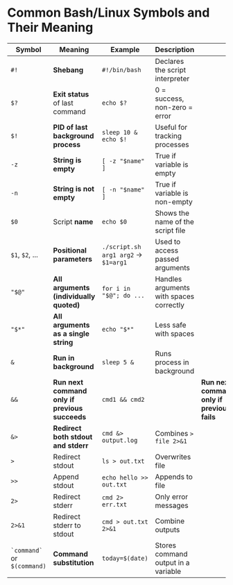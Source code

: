 # Common Bash/Linux Symbols and Their Meaning

| Symbol                          | Meaning                                        | Example                             | Description                                 |        |   |        |                         |
| ------------------------------- | ---------------------------------------------- | ----------------------------------- | ------------------------------------------- | ------ | - | ------ | ----------------------- |
| `#!`                            | **Shebang**                                    | `#!/bin/bash`                       | Declares the script interpreter             |        |   |        |                         |
| `$?`                            | **Exit status** of last command                | `echo $?`                           | 0 = success, non-zero = error               |        |   |        |                         |
| `$!`                            | **PID of last background process**             | `sleep 10 & echo $!`                | Useful for tracking processes               |        |   |        |                         |
| `-z`                            | **String is empty**                            | `[ -z "$name" ]`                    | True if variable is empty                   |        |   |        |                         |
| `-n`                            | **String is not empty**                        | `[ -n "$name" ]`                    | True if variable is non-empty               |        |   |        |                         |
| `$0`                            | Script **name**                                | `echo $0`                           | Shows the name of the script file           |        |   |        |                         |
| `$1`, `$2`, ...                 | **Positional parameters**                      | `./script.sh arg1 arg2` → `$1=arg1` | Used to access passed arguments             |        |   |        |                         |
| `"$@"`                          | **All arguments (individually quoted)**        | `for i in "$@"; do ...`             | Handles arguments with spaces correctly     |        |   |        |                         |
| `"$*"`                          | **All arguments as a single string**           | `echo "$*"`                         | Less safe with spaces                       |        |   |        |                         |
| `&`                             | **Run in background**                          | `sleep 5 &`                         | Runs process in background                  |        |   |        |                         |
| `&&`                            | **Run next command only if previous succeeds** | `cmd1 && cmd2`                      | | **Run next command only if previous fails** | \`cmd1 |   | cmd2\` | Like: “if not, then...” |
| `&>`                            | **Redirect both stdout and stderr**            | `cmd &> output.log`                 | Combines `> file 2>&1`                      |        |   |        |                         |
| `>`                             | Redirect stdout                                | `ls > out.txt`                      | Overwrites file                             |        |   |        |                         |
| `>>`                            | Append stdout                                  | `echo hello >> out.txt`             | Appends to file                             |        |   |        |                         |
| `2>`                            | Redirect stderr                                | `cmd 2> err.txt`                    | Only error messages                         |        |   |        |                         |
| `2>&1`                          | Redirect stderr to stdout                      | `cmd > out.txt 2>&1`                | Combine outputs                             |        |   |        |                         |
| `` `command` `` or `$(command)` | **Command substitution**                       | `today=$(date)`                     | Stores command output in a variable         |        |   |        |                         |
